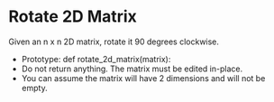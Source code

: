 # Rotate 2D Matrix

Given an n x n 2D matrix, rotate it 90 degrees clockwise.

* Prototype: def rotate_2d_matrix(matrix):
* Do not return anything. The matrix must be edited in-place.
* You can assume the matrix will have 2 dimensions and will not be empty.
